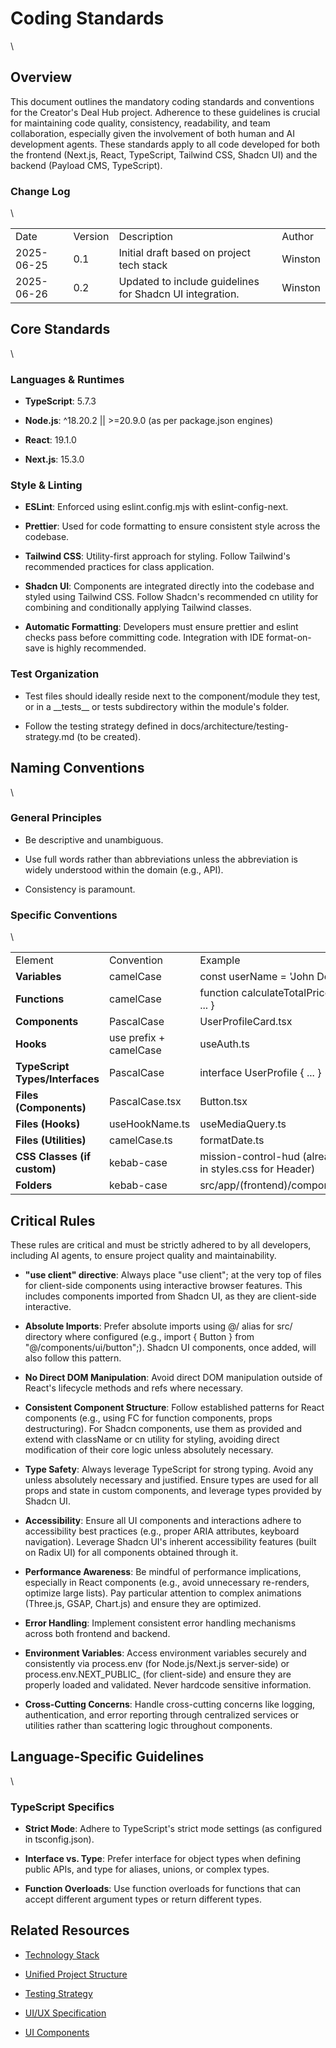 # **Coding Standards**

\



## **Overview**

This document outlines the mandatory coding standards and conventions for the Creator's Deal Hub project. Adherence to these guidelines is crucial for maintaining code quality, consistency, readability, and team collaboration, especially given the involvement of both human and AI development agents. These standards apply to all code developed for both the frontend (Next.js, React, TypeScript, Tailwind CSS, Shadcn UI) and the backend (Payload CMS, TypeScript).


### **Change Log**

\


|            |         |                                                          |         |
| ---------- | ------- | -------------------------------------------------------- | ------- |
| Date       | Version | Description                                              | Author  |
| 2025-06-25 | 0.1     | Initial draft based on project tech stack                | Winston |
| 2025-06-26 | 0.2     | Updated to include guidelines for Shadcn UI integration. | Winston |


## **Core Standards**

\



### **Languages & Runtimes**

- **TypeScript**: 5.7.3

- **Node.js**: ^18.20.2 || >=20.9.0 (as per package.json engines)

- **React**: 19.1.0

- **Next.js**: 15.3.0


### **Style & Linting**

- **ESLint**: Enforced using eslint.config.mjs with eslint-config-next.

- **Prettier**: Used for code formatting to ensure consistent style across the codebase.

- **Tailwind CSS**: Utility-first approach for styling. Follow Tailwind's recommended practices for class application.

- **Shadcn UI**: Components are integrated directly into the codebase and styled using Tailwind CSS. Follow Shadcn's recommended cn utility for combining and conditionally applying Tailwind classes.

- **Automatic Formatting**: Developers must ensure prettier and eslint checks pass before committing code. Integration with IDE format-on-save is highly recommended.


### **Test Organization**

- Test files should ideally reside next to the component/module they test, or in a \_\_tests\_\_ or tests subdirectory within the module's folder.

- Follow the testing strategy defined in docs/architecture/testing-strategy.md (to be created).


## **Naming Conventions**

\



### **General Principles**

- Be descriptive and unambiguous.

- Use full words rather than abbreviations unless the abbreviation is widely understood within the domain (e.g., API).

- Consistency is paramount.


### **Specific Conventions**

\


|                                 |                        |                                                        |
| ------------------------------- | ---------------------- | ------------------------------------------------------ |
| Element                         | Convention             | Example                                                |
| **Variables**                   | camelCase              | const userName = 'John Doe';                           |
| **Functions**                   | camelCase              | function calculateTotalPrice() { ... }                 |
| **Components**                  | PascalCase             | UserProfileCard.tsx                                    |
| **Hooks**                       | use prefix + camelCase | useAuth.ts                                             |
| **TypeScript Types/Interfaces** | PascalCase             | interface UserProfile { ... }                          |
| **Files (Components)**          | PascalCase.tsx         | Button.tsx                                             |
| **Files (Hooks)**               | useHookName.ts         | useMediaQuery.ts                                       |
| **Files (Utilities)**           | camelCase.ts           | formatDate.ts                                          |
| **CSS Classes (if custom)**     | kebab-case             | mission-control-hud (already in styles.css for Header) |
| **Folders**                     | kebab-case             | src/app/(frontend)/components                          |


## **Critical Rules**

These rules are critical and must be strictly adhered to by all developers, including AI agents, to ensure project quality and maintainability.

- **"use client" directive**: Always place "use client"; at the very top of files for client-side components using interactive browser features. This includes components imported from Shadcn UI, as they are client-side interactive.

- **Absolute Imports**: Prefer absolute imports using @/ alias for src/ directory where configured (e.g., import { Button } from "@/components/ui/button";). Shadcn UI components, once added, will also follow this pattern.

- **No Direct DOM Manipulation**: Avoid direct DOM manipulation outside of React's lifecycle methods and refs where necessary.

- **Consistent Component Structure**: Follow established patterns for React components (e.g., using FC for function components, props destructuring). For Shadcn components, use them as provided and extend with className or cn utility for styling, avoiding direct modification of their core logic unless absolutely necessary.

- **Type Safety**: Always leverage TypeScript for strong typing. Avoid any unless absolutely necessary and justified. Ensure types are used for all props and state in custom components, and leverage types provided by Shadcn UI.

- **Accessibility**: Ensure all UI components and interactions adhere to accessibility best practices (e.g., proper ARIA attributes, keyboard navigation). Leverage Shadcn UI's inherent accessibility features (built on Radix UI) for all components obtained through it.

- **Performance Awareness**: Be mindful of performance implications, especially in React components (e.g., avoid unnecessary re-renders, optimize large lists). Pay particular attention to complex animations (Three.js, GSAP, Chart.js) and ensure they are optimized.

- **Error Handling**: Implement consistent error handling mechanisms across both frontend and backend.

- **Environment Variables**: Access environment variables securely and consistently via process.env (for Node.js/Next.js server-side) or process.env.NEXT\_PUBLIC\_ (for client-side) and ensure they are properly loaded and validated. Never hardcode sensitive information.

- **Cross-Cutting Concerns**: Handle cross-cutting concerns like logging, authentication, and error reporting through centralized services or utilities rather than scattering logic throughout components.


## **Language-Specific Guidelines**

\



### **TypeScript Specifics**

- **Strict Mode**: Adhere to TypeScript's strict mode settings (as configured in tsconfig.json).

- **Interface vs. Type**: Prefer interface for object types when defining public APIs, and type for aliases, unions, or complex types.

- **Function Overloads**: Use function overloads for functions that can accept different argument types or return different types.


## **Related Resources**

- [Technology Stack](https://www.google.com/search?q=./tech-stack.md)

- [Unified Project Structure](https://www.google.com/search?q=./unified-project-structure.md)

- [Testing Strategy](https://www.google.com/search?q=./testing-strategy.md)

- [UI/UX Specification](https://www.google.com/search?q=./ui-ux-spec.md)

- [UI Components](https://www.google.com/search?q=./components.md)
